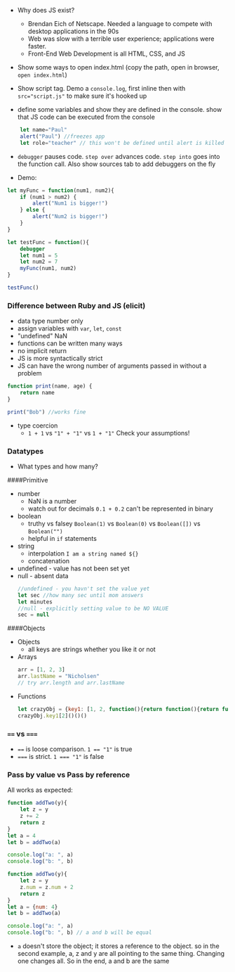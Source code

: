 - Why does JS exist?
    - Brendan Eich of Netscape.  Needed a language to compete with desktop applications in the 90s
    - Web was slow with a terrible user experience; applications were faster.
    - Front-End Web Development is all HTML, CSS, and JS

- Show some ways to open index.html (copy the path, open in browser, `open index.html`)

- Show script tag.  Demo a `console.log`, first inline then with `src="script.js"` to make sure it's hooked up

- define some variables and show they are defined in the console.  show that JS code can be executed from the console

```js
    let name="Paul"
    alert("Paul") //freezes app
    let role="teacher" // this won't be defined until alert is killed
```

- `debugger` pauses code.  `step over` advances code.  `step into` goes into the function call.  Also show sources tab to add debuggers on the fly

- Demo:

```js
let myFunc = function(num1, num2){
    if (num1 > num2) {
        alert("Num1 is bigger!")
    } else {
        alert("Num2 is bigger!")
    }
}

let testFunc = function(){
    debugger
    let num1 = 5
    let num2 = 7
    myFunc(num1, num2)
}

testFunc()
```

### Difference between Ruby and JS (elicit)
- data type number only
- assign variables with `var`, `let`, `const`
- "undefined" NaN
- functions can be written many ways
- no implicit return
- JS is more syntactically strict
- JS can have the wrong number of arguments passed in without a problem
```js
function print(name, age) {
    return name
}

print("Bob") //works fine
```
-  type coercion
    - `1 + 1` vs `"1" + "1"` vs `1 + "1"`  Check your assumptions!

### Datatypes
- What types and how many?

####Primitive
- number
    - NaN is a number
    - watch out for decimals `0.1 + 0.2` can't be represented in binary
- boolean
    - truthy vs falsey `Boolean(1)` vs `Boolean(0)` vs `Boolean([])` vs `Boolean("")`
    - helpful in `if` statements
- string
    - interpolation `I am a string named ${}`
    - concatenation
- undefined - value has not been set yet
- null - absent data
    ```js
    //undefined - you havn't set the value yet
    let sec //how many sec until mom answers
    let minutes
    //null - explicitly setting value to be NO VALUE
    sec = null
    ```

####Objects
- Objects
    - all keys are strings whether you like it or not
- Arrays
    ```js
    arr = [1, 2, 3]
    arr.lastName = "Nicholsen"
    // try arr.length and arr.lastName
    ```
- Functions
    ```js
    let crazyObj = {key1: [1, 2, function(){return function(){return function(){return 7}}}]}
    crazyObj.key1[2]()()()
    ```

### `==` vs `===`
- `==` is loose comparison.  `1 == "1"` is true
- `===` is strict.  `1 === "1"` is false

### Pass by value vs Pass by reference

All works as expected:
```js
function addTwo(y){
    let z = y
    z += 2
    return z
}
let a = 4
let b = addTwo(a)

console.log("a: ", a)
console.log("b: ", b)
```

```js
function addTwo(y){
    let z = y
    z.num = z.num + 2
    return z
}
let a = {num: 4}
let b = addTwo(a)

console.log("a: ", a)
console.log("b: ", b) // a and b will be equal
```
- `a` doesn't store the object; it stores a reference to the object.  so in the second example, a, z and y are all pointing to the same thing.  Changing one changes all.  So in the end, a and b are the same